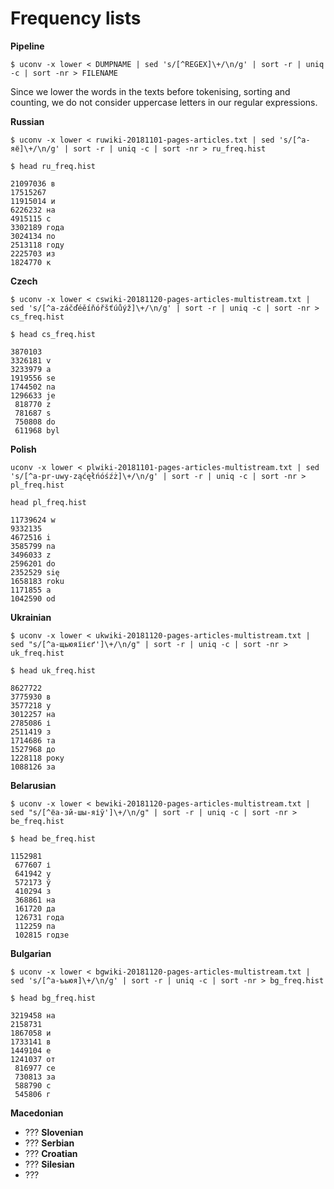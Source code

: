 # Frequency lists

**Pipeline**

```
$ uconv -x lower < DUMPNAME | sed 's/[^REGEX]\+/\n/g' | sort -r | uniq -c | sort -nr > FILENAME
```

Since we lower the words in the texts before tokenising, sorting and counting, we do not consider uppercase letters in our regular expressions. 
 
**Russian**
```
$ uconv -x lower < ruwiki-20181101-pages-articles.txt | sed 's/[^а-яё]\+/\n/g' | sort -r | uniq -c | sort -nr > ru_freq.hist

$ head ru_freq.hist

21097036 в
17515267 
11915014 и
6226232 на
4915115 с
3302189 года
3024134 по
2513118 году
2225703 из
1824770 к
```

**Czech**
```
$ uconv -x lower < cswiki-20181120-pages-articles-multistream.txt | sed 's/[^a-záčďéěíňóřšťúůýž]\+/\n/g' | sort -r | uniq -c | sort -nr > cs_freq.hist

$ head cs_freq.hist

3870103 
3326181 v
3233979 a
1919556 se
1744502 na
1296633 je
 818770 z
 781687 s
 750808 do
 611968 byl
```

**Polish**
```
uconv -x lower < plwiki-20181101-pages-articles-multistream.txt | sed 's/[^a-pr-uwy-ząćęłńóśźż]\+/\n/g' | sort -r | uniq -c | sort -nr > pl_freq.hist

head pl_freq.hist

11739624 w
9332135 
4672516 i
3585799 na
3496033 z
2596201 do
2352529 się
1658183 roku
1171855 a
1042590 od
```

**Ukrainian**
```
$ uconv -x lower < ukwiki-20181120-pages-articles-multistream.txt | sed "s/[^а-щьюяїієґ']\+/\n/g" | sort -r | uniq -c | sort -nr > uk_freq.hist

$ head uk_freq.hist

8627722 
3775930 в
3577218 у
3012257 на
2785086 і
2511419 з
1714686 та
1527968 до
1228118 року
1088126 за
```
**Belarusian**
```
$ uconv -x lower < bewiki-20181120-pages-articles-multistream.txt | sed "s/[^ёа-зй-шы-яіў']\+/\n/g" | sort -r | uniq -c | sort -nr > be_freq.hist

$ head be_freq.hist

1152981 
 677607 і
 641942 у
 572173 ў
 410294 з
 368861 на
 161720 да
 126731 года
 112259 па
 102815 годзе
```
**Bulgarian** 
```
$ uconv -x lower < bgwiki-20181120-pages-articles-multistream.txt | sed 's/[^а-ъьюя]\+/\n/g' | sort -r | uniq -c | sort -nr > bg_freq.hist

$ head bg_freq.hist

3219458 на
2158731 
1867058 и
1733141 в
1449104 е
1241037 от
 816977 се
 730813 за
 588790 с
 545806 г
```
**Macedonian**
* ???
**Slovenian**
* ???
**Serbian**
* ???
**Croatian**
* ???
**Silesian**
* ???

